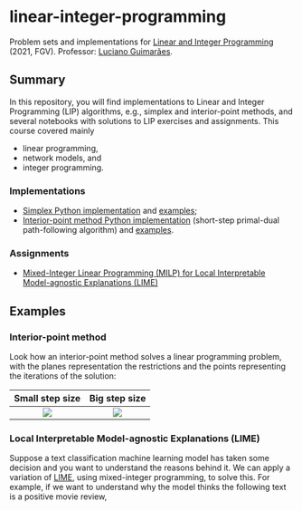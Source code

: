 # linear-integer-programming

Problem sets and implementations for [Linear and Integer Programming](https://emap.fgv.br/disciplina/graduacao/programacao-linear-inteira) (2021, FGV).
Professor: [Luciano Guimarães](https://matematicamente.xyz/prof-luciano/).

## Summary

In this repository, you will find implementations to Linear and Integer Programming (LIP) algorithms, e.g., simplex and interior-point methods, and several notebooks with solutions to LIP exercises and assignments. This course covered mainly
- linear programming,
- network models, and
- integer programming.

### Implementations

- [Simplex Python implementation](https://github.com/lucasresck/lip/blob/main/simplex.py) and [examples](https://github.com/lucasresck/lip/blob/main/notebooks/simplex_examples.ipynb);
- [Interior-point method Python implementation](https://github.com/lucasresck/lip/blob/main/interior_point.py) (short-step primal-dual path-following algorithm) and [examples](https://github.com/lucasresck/lip/blob/main/notebooks/interior_point_examples.ipynb).

### Assignments

- [Mixed-Integer Linear Programming (MILP) for Local Interpretable Model-agnostic Explanations (LIME)](https://github.com/lucasresck/lip/blob/main/notebooks/lime.ipynb)

## Examples

### Interior-point method

Look how an interior-point method solves a linear programming problem, with the planes representation the restrictions and the points representing the iterations of the solution:

Small step size             |  Big step size
:-------------------------:|:-------------------------:
![](https://raw.githubusercontent.com/lucasresck/linear-integer-programming/main/images/example_1.png)  |  ![](https://raw.githubusercontent.com/lucasresck/linear-integer-programming/main/images/example_2.png)

### Local Interpretable Model-agnostic Explanations (LIME)

Suppose a text classification machine learning model has taken some decision and you want to understand the reasons behind it. We can apply a variation of [LIME](https://arxiv.org/abs/1602.04938), using mixed-integer programming, to solve this. For example, if we want to understand why the model thinks the following text is a positive movie review,
